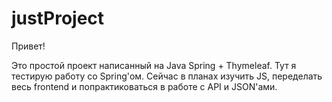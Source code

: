 # justProject

Привет!

Это простой проект написанный на Java Spring + Thymeleaf.
Тут я тестирую работу со Spring'ом.
Сейчас в планах изучить JS, переделать весь frontend и попрактиковаться в работе с API и JSON'ами.
